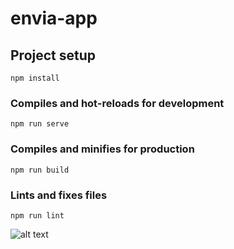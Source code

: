 # envia-app

## Project setup
```
npm install
```

### Compiles and hot-reloads for development
```
npm run serve
```

### Compiles and minifies for production
```
npm run build
```

### Lints and fixes files
```
npm run lint
```


![alt text](https://github.com/[username]/[reponame]/blob/[branch]/image.jpg?raw=true)